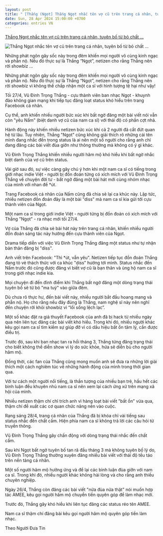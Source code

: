 ```yaml
---
layout: post
title: " [Thắng (Ngọt] Thắng Ngọt nhắc tên vợ cũ trên trang cá nhân, tuyên bố từ bỏ chất ..."
date: Sun, 28 Apr 2024 15:00:00 +0700
categories: entries VN
---
```

[Thắng Ngọt nhắc tên vợ cũ trên trang cá nhân, tuyên bố từ bỏ chất ...](https://2sao.vn/thang-ngot-nhac-ten-vo-cu-tren-trang-ca-nhan-tuyen-bo-tu-bo-chat-cam-n-379411.html)

![Thắng Ngọt nhắc tên vợ cũ trên trang cá nhân, tuyên bố từ bỏ chất ...](https://2sao.vietnamnetjsc.vn/images/2024/04/28/20/34/thang-ngot-p.jpg)

Những phát ngôn gây sốc này trong đêm khiến mọi người vô cùng kinh ngạc và phẫn nộ. Nếu đó thực sự là Thắng “Ngọt”, netizen cho rằng Thắng nên rời showbiz ...

Những phát ngôn gây sốc này trong đêm khiến mọi người vô cùng kinh ngạc và phẫn nộ. Nếu đó thực sự là Thắng “Ngọt”, netizen cho rằng Thắng nên rời showbiz vì không thể chấp nhận một ca sĩ với hình tượng tệ hại như vậy!

Tối 27/4, Vũ Đinh Trọng Thắng - cựu thành viên ban nhạc Ngọt - khuynh đảo không gian mạng khi tiếp tục đăng loạt status khó hiểu trên trang Facebook cá nhân.

Cụ thể, anh khiến nhiều người bức xúc khi bất ngờ đăng một bài viết nói vẫn còn "yêu Nấm" (biệt danh vợ cũ của nam ca sĩ) với thái độ có phần cợt nhả.

Hành động này khiến nhiều netizen bức xúc khi cả 2 người đã cắt đứt quan hệ từ lâu. Tuy nhiên, Thắng "Ngọt" cũng không giải thích rõ những cái tên mình đang nhắc đến trong status là ai nên một số người cho rằng anh chỉ đang đăng các bài viết đùa giỡn như thông thường mà không có ý gì khác.



Vũ Đinh Trọng Thắng khiến nhiều người hâm mộ khó hiểu khi bất ngờ nhắc biệt danh của vợ cũ trên status.

Vài giờ sau đó, sự việc càng gây chú ý hơn khi một nam ca sĩ có tiếng trong giới nhạc indie Việt - người bị đồn đoán từng có xích mích với Vũ Đinh Trọng Thắng về chuyện đời tư - bất ngờ đăng một bài hát mới cùng nhóm nhạc của mình với nhan đề *út.

Trang Facebook cá nhân của Nấm cũng đã chia sẻ lại ca khúc này. Lập tức, nhiều netizen đồn đoán đây là một bài "diss" mà nam ca sĩ kia gửi tới cựu thành viên của Ngọt.



Một nam ca sĩ trong giới indie Việt - người từng bị đồn đoán có xích mích với Thắng "Ngọt" - ra nhạc mới tối 27/4.



Vợ của Thắng đã chia sẻ bài hát này trên trang cá nhân, khiến nhiều người đồn đoán sáng tác này hướng đến cựu thành viên của Ngọt.

Drama tiếp diễn với việc Vũ Đinh Trọng Thắng đăng một status như tự nhận bản thân đăng bị "diss".

Anh viết trên Facebook: "Thì *út, vẫn yêu". Netizen tiếp tục đồn đoán Thắng đang tỏ vẻ thách thức với ca khúc "diss" hướng tới mình. Status nhắc đến Nấm trước đó cũng được đăng vì biết vợ cũ là bạn thân và ủng hộ nam ca sĩ trong giới nhạc indie kia.

Mọi chuyện đi đến đỉnh điểm khi Thắng bất ngờ đăng một dòng trạng thái tuyên bố sẽ từ bỏ "ma tuý" vào giữa đêm.

Dù chưa rõ thực hư, đến bài viết này, nhiều người bắt đầu hoang mang và phẫn nộ. Họ cho rằng nếu đây đúng là Thắng, nam nghệ sĩ này nên nghĩ đến chuyện rời khỏi showbiz vì “lối sống lệch lạc”.

Một số khác đặt ra giả thuyết Facebook của anh đã bị hack từ nhiều ngày qua nên liên tục đăng các bài viết khó hiểu. Trong khi đó, nhiều người khác kêu gọi nam ca sĩ tìm kiếm sự giúp đỡ vì có dấu hiệu bất ổn tâm lý, cần được điều trị.

Trước đó, sau khi ban nhạc tan ra hồi tháng 3, Thắng từng đăng trạng thái cho biết không thể diễn show vì lý do sức khỏe, hứa sẽ diễn bù cho người hâm mộ.

Đồng thời, các fan của Thắng cũng mong muốn anh sẽ đưa ra những lời giải thích một cách nghiêm túc về những hành động của mình trong thời gian qua.

Với tư cách một người nổi tiếng, là thần tượng của nhiều bạn trẻ, hầu hết các bình luận đều khuyên nhủ nam ca sĩ nên xem lại cách ứng xử trên mạng xã hội của mình.

Nhiều netizen thậm chí chỉ trích anh vì hàng loạt bài viết "bất ổn" vừa qua, thậm chí đề xuất các cơ quan chức năng nên vào cuộc.

Rạng sáng 28/4, trang cá nhân của Thắng đã bị khóa chỉ vài tiếng sau status nhắc đến chất cấm. Hiện phía nam ca sĩ không trả lời các câu hỏi từ truyền thông.



Vũ Đinh Trọng Thắng gây chấn động với dòng trạng thái nhắc đến chất cấm.

Sau khi Ngọt bất ngờ tuyên bố tan rã đầu tháng 3 mà không tuyên bố lý do, Vũ Đinh Trọng Thắng thường xuyên đăng nhiều bài viết với thái độ tếu táo trên nền tảng cá nhân.

Một số người hâm mộ hưởng ứng và để lại các bình luận đùa giỡn với nam ca sĩ. Trong khi đó, nhiều người khác không hài lòng và cho rằng anh thiếu chuyên nghiệp.

Ngày 26/4, Thắng còn đăng các bài viết "nửa đùa nửa thật" nói muốn hợp tác AMEE, kêu gọi người hâm mộ chuyển tiền quyên góp để làm nhạc mới.



Trước đó, Thắng gây khó hiểu khi liên tục đăng các status réo tên AMEE.



Nam ca sĩ thậm chí đăng bài kêu gọi người hâm mộ quyên góp tiền làm nhạc.

Theo Người Đưa Tin

